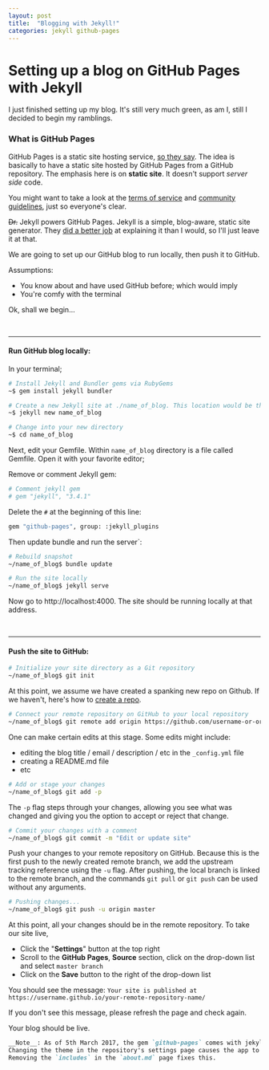 ```yaml
---
layout: post
title:  "Blogging with Jekyll!"
categories: jekyll github-pages
---
```


# Setting up a blog on GitHub Pages with Jekyll

I just finished setting up my blog. It's still very much green, as am I, still I decided to begin my ramblings.

### What is GitHub Pages
GitHub Pages is a static site hosting service, [so they say](https://help.github.com/articles/what-is-github-pages/). The idea is basically to have a static site hosted by GitHub Pages from a GitHub repository. The emphasis here is on **static site**. It doesn't support _server side_ code.

You might want to take a look at the [terms of service](https://help.github.com/articles/github-terms-of-service/) and [community guidelines](https://help.github.com/articles/github-community-guidelines/), just so everyone's clear. 

~~Dr.~~ Jekyll powers GitHub Pages. Jekyll is a simple, blog-aware, static site generator. They [did a better job](https://jekyllrb.com/docs/home/#so-what-is-jekyll-exactly) at explaining it than I would, so I'll just leave it at that.

We are going to set up our GitHub blog to run locally, then push it to GitHub.

Assumptions: 
- You know about and have used GitHub before; which would imply
- You're comfy with the terminal

Ok, shall we begin...

<br>

---

#### Run GitHub blog locally:

In your terminal;

```bash
# Install Jekyll and Bundler gems via RubyGems
~$ gem install jekyll bundler

# Create a new Jekyll site at ./name_of_blog. This location would be the root directory of your blog
~$ jekyll new name_of_blog

# Change into your new directory
~$ cd name_of_blog
```

Next, edit your Gemfile. Within `name_of_blog` directory is a file called Gemfile. Open it with your favorite editor;

Remove or comment Jekyll gem:

```bash
# Comment jekyll gem
# gem "jekyll", "3.4.1"
```

Delete the `#` at the beginning of this line:

```bash
gem "github-pages", group: :jekyll_plugins
```

Then update bundle and run the server`:

```bash
# Rebuild snapshot
~/name_of_blog$ bundle update

# Run the site locally
~/name_of_blog$ jekyll serve
```

Now go to http://localhost:4000. The site should be running locally at that address.

<br>

---

#### Push the site to GitHub:

```bash
# Initialize your site directory as a Git repository
~/name_of_blog$ git init
```

At this point, we assume we have created a spanking new repo on Github. If we haven't, here's how to [create a repo](https://help.github.com/articles/create-a-repo/).

```bash
# Connect your remote repository on GitHub to your local repository
~/name_of_blog$ git remote add origin https://github.com/username-or-organization-name/your-remote-repository-name.git
```

One can make certain edits at this stage. Some edits might include:

* editing the blog title / email / description / etc in the `_config.yml` file
* creating a README.md file
* etc


```bash
# Add or stage your changes
~/name_of_blog$ git add -p
```

The `-p` flag steps through your changes, allowing you see what was changed and giving you the option to accept or reject that change.

```bash
# Commit your changes with a comment
~/name_of_blog$ git commit -m "Edit or update site"
```

Push your changes to your remote repository on GitHub. Because this is the first push to the newly created remote branch, we add the upstream tracking reference using the `-u` flag.
After pushing, the local branch is linked to the remote branch, and the commands `git pull` or `git push` can be used without any arguments.

```bash
# Pushing changes...
~/name_of_blog$ git push -u origin master
```

At this point, all your changes should be in the remote repository. To take our site live,

* Click the "__Settings__" button at the top right
* Scroll to the __GitHub Pages__, __Source__ section, click on the drop-down list and select `master branch`
* Click on the __Save__ button to the right of the drop-down list


You should see the message:
`Your site is published at https://username.github.io/your-remote-repository-name/`

If you don't see this message, please refresh the page and check again.

Your blog should be live.

```markdown
__Note__: As of 5th March 2017, the gem `github-pages` comes with jekyll version 3.3.1
Changing the theme in the repository's settings page causes the app to break. 
Removing the `includes` in the `about.md` page fixes this.
```